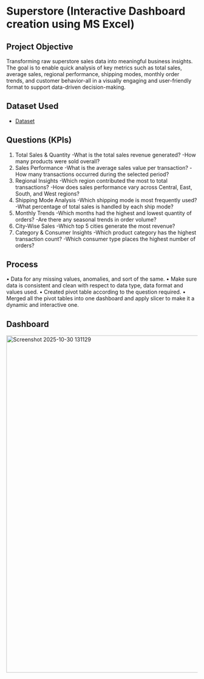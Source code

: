 # Superstore (Interactive Dashboard creation using MS Excel)
## Project Objective
Transforming raw superstore sales data into meaningful business insights. The goal is to enable quick analysis of key metrics such as total sales, average sales, regional performance, shipping modes, monthly order trends, and customer behavior-all in a visually engaging and user-friendly format to support data-driven decision-making.

## Dataset Used
- <a href="https://github.com/Harsha-Gotan/Supermarket-Interactive-Dashboard-creation-using-MS-Excel-/blob/main/Superstore%20Data.xlsx">Dataset</a>

## Questions (KPIs)
1. Total Sales & Quantity
-What is the total sales revenue generated?
-How many products were sold overall?
2. Sales Performance
-What is the average sales value per transaction?
-How many transactions occurred during the selected period?
3. Regional Insights
-Which region contributed the most to total transactions?
-How does sales performance vary across Central, East, South, and West regions?
4. Shipping Mode Analysis
-Which shipping mode is most frequently used?
-What percentage of total sales is handled by each ship mode?
5. Monthly Trends
-Which months had the highest and lowest quantity of orders?
-Are there any seasonal trends in order volume?
6. City-Wise Sales
-Which top 5 cities generate the most revenue?
7. Category & Consumer Insights
-Which product category has the highest transaction count?
-Which consumer type places the highest number of orders?

## Process
• Data for any missing values, anomalies, and sort of the same.
• Make sure data is consistent and clean with respect to data type, data format and values used.
• Created pivot table according to the question required.
• Merged all the pivot tables into one dashboard and apply slicer to make it a dynamic and interactive one.

## Dashboard
<img width="1819" height="886" alt="Screenshot 2025-10-30 131129" src="https://github.com/user-attachments/assets/9028fac1-4ff7-48a6-b979-1955a6710aad" />

